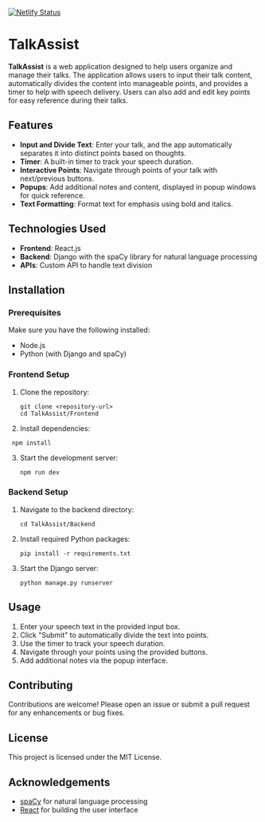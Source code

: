 [![Netlify Status](https://api.netlify.com/api/v1/badges/f5ab999a-6a7f-4ebe-a0a5-1a9751a5b207/deploy-status)](https://app.netlify.com/sites/talkassist/deploys)
# TalkAssist

**TalkAssist** is a web application designed to help users organize and manage their talks. The application allows users to input their talk content, automatically divides the content into manageable points, and provides a timer to help with speech delivery. Users can also add and edit key points for easy reference during their talks.

## Features

- **Input and Divide Text**: Enter your talk, and the app automatically separates it into distinct points based on thoughts.
- **Timer**: A built-in timer to track your speech duration.
- **Interactive Points**: Navigate through points of your talk with next/previous buttons.
- **Popups**: Add additional notes and content, displayed in popup windows for quick reference.
- **Text Formatting**: Format text for emphasis using bold and italics.

## Technologies Used

- **Frontend**: React.js
- **Backend**: Django with the spaCy library for natural language processing
- **APIs**: Custom API to handle text division

## Installation

### Prerequisites

Make sure you have the following installed:

- Node.js
- Python (with Django and spaCy)

### Frontend Setup

1. Clone the repository:

   ```
   git clone <repository-url>
   cd TalkAssist/Frontend
   ```

2. Install dependencies:

  ```
   npm install 
   ```

3. Start the development server:

   ```
   npm run dev
   ```

### Backend Setup

1. Navigate to the backend directory:

   ```
   cd TalkAssist/Backend 
   ```

2. Install required Python packages:

   ```
   pip install -r requirements.txt 
   ```

3. Start the Django server:

   ``` 
   python manage.py runserver 
   ```

## Usage

1. Enter your speech text in the provided input box.
2. Click "Submit" to automatically divide the text into points.
3. Use the timer to track your speech duration.
4. Navigate through your points using the provided buttons.
5. Add additional notes via the popup interface.

## Contributing

Contributions are welcome! Please open an issue or submit a pull request for any enhancements or bug fixes.

## License

This project is licensed under the MIT License.

## Acknowledgements

- [spaCy](https://spacy.io/) for natural language processing
- [React](https://reactjs.org/) for building the user interface
